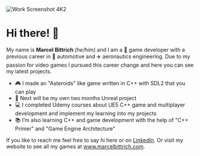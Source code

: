 
![Work Screenshot 4K2](https://user-images.githubusercontent.com/113523293/190179188-5b1f25c3-7354-409a-8288-b7d0a2ecf6d8.png)
# Hi there! 👋

My name is **Marcel Bittrich** *(he/him)* and I am a :space_invader: game developer with a previous career in 🚗 automotive and ✈️ aeronautics engineering. 
Due to my passion for video games I pursued this career change and here you can see my latest projects.

- :video_game: I made an "Asteroids" like game written in C++ with SDL2 that you can play
- :rocket: Next will be my own two months Unreal project 
- 💻 I completed Udemy courses about UE5 C++ game and multiplayer development and implement my learning into my projects
- :books: I’m also learning C++ and game development with the help of "C++ Primer" and "Game Engine Architecture"

If you like to reach me feel free to say hi here or on [LinkedIn](https://www.linkedin.com/in/marcel-bittrich).
Or visit my website to see all my games at www.marcelbittrich.com.

<!--
**marcelbittrich/marcelbittrich** is a ✨ _special_ ✨ repository because its `README.md` (this file) appears on your GitHub profile.

Here are some ideas to get you started:

- :video_game: I’m currently working on a 
- :books: I’m currently learning ...
- 👯 I’m looking to collaborate on ...
- 🤔 I’m looking for help with ...
- 💬 Ask me about ...
- 📫 How to reach me: ...
- 😄 Pronouns: ...
- ⚡ Fun fact: ...

![Work Screenshot](https://user-images.githubusercontent.com/113523293/190176435-0d8876bb-1b32-483e-a891-53b61a6308e4.png)
![Work Screenshot 4K](https://user-images.githubusercontent.com/113523293/190177579-6fe9c938-58de-426c-a892-4907d19abe98.png)
-->



